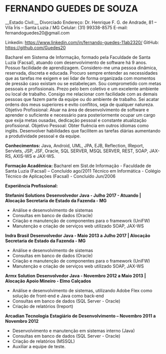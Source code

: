 <h1> FERNANDO GUEDES DE SOUZA</h1>
__Estado Civil:__  Divorciado
Endereço: Dr. Henrique F. G. de Andrade, 81 – Vila Íris – Santa Luzia / MG
Celular: (31) 99338-8575
E-mail: fernandoguedes20@gmail.com

Linkedin: https://www.linkedin.com/in/fernando-guedes-11ab2320/
GitHub: https://github.com/Guedes20

Bacharel em Sistema de Informação, formado pela Faculdade de Santa Luzia (Facsal), atuando com
desenvolvimento de software há 9 anos. Possuo facilidade de aprendizagem. Considero-me uma pessoa dinâmica,
reservada, discreta e educada. Procuro sempre entender as necessidades que as tarefas me exigem e sei lidar de
forma organizada com momentos de pressão caso existam ou se estabeleçam. Sou comprometido com metas
pessoais e profissionais. Prezo pelo bem coletivo e um excelente ambiente ou local de trabalho. Consigo me
relacionar com facilidade com as demais pessoas que fazem parte da equipe ou do ambiente de trabalho. Sei acatar
ordens dos meus superiores e evito conflitos, seja de qualquer natureza.
Objetivo Profissional: Atuar na área de desenvolvimento de software e aprender o suficiente e necessário para
posteriormente ocupar um cargo que exija metas ousadas, dedicação pessoal e constante atualização profissional.
Objetivo Pessoal: Obter fluência em outros idiomas como inglês. Desenvolver habilidades que facilitem as tarefas
diárias aumentando a produtividade pessoal e da equipe.


__Conhecimentos:__
Java, Android, UML, JPA, EJB, Reflection, IReport, Servlets, JSP, JSF, Oracle, SQL SERVER,
MSQL SERVER, REST, SOAP, JAX-RS, AXIS-WS e JAX-WS.

__Formação Acadêmica:__
Bacharel em Sist.de Informação - Faculdade de Santa Luzia (Facsal) – Concluído ago/2011
Técnico em Informática - Colégio Técnico de Aplicações (Facsal) - Concluído Jun/2006

__Experiência Profissional:__

__Stefanini Solutions__
__Desenvolvedor Java - Julho 2017 - Atuando | Alocação Secretaria de Estado da Fazenda - MG__
<ul>
<li>Análise e desenvolvimento de sistemas</li>
<li>Consultas em banco de dados (Oracle)</li>
<li>Criação e manutenção de componentes para o framework (UniFW)</li>
<li>Manutenção e criação de serviços web utilizado SOAP, JAX-WS</li>
</ul>

__Indra Brasil__
__Desenvolvedor Java - Maio 2013 a Julho 2017 | Alocação Secretaria de Estado da Fazenda - MG__
<ul>
<li>Análise e desenvolvimento de sistemas</li>
<li>Consultas em banco de dados (Oracle)</li>
<li>Criação e manutenção de componentes para o framework (UniFW)</li>
<li>Manutenção e criação de serviços web utilizado SOAP, JAX-WS</li>
</ul>

__Armx Solution__
__Desenvolvedor Java - Novembro 2012 a Maio 2013 | Alocação Apoio Mineiro - Elmo Calçados__
<ul>
<li>Análise e desenvolvimento de sistemas, utilizando Adobe Flex como solução de front-end e Java como back-end</li>
<li>Consultas em banco de dados (SQL Server - Oracle)</li>
<li>Criação de relatórios (Ireport)</li>
</ul>

__Arcadian Tecnologia__
__Estagiário de Desenvolvimento – Novembro 2011 a Novembro 2012__
<ul>
<li>Desenvolvimento e manutenção em sistemas interno (Java)</li>
<li>Consultas em banco de dados (SQL Server - Oracle)</li>
<li>Criação de relatórios (MSSQL)</li>
<li>Auxiliar a equipe de teste. </li>
</ul>

